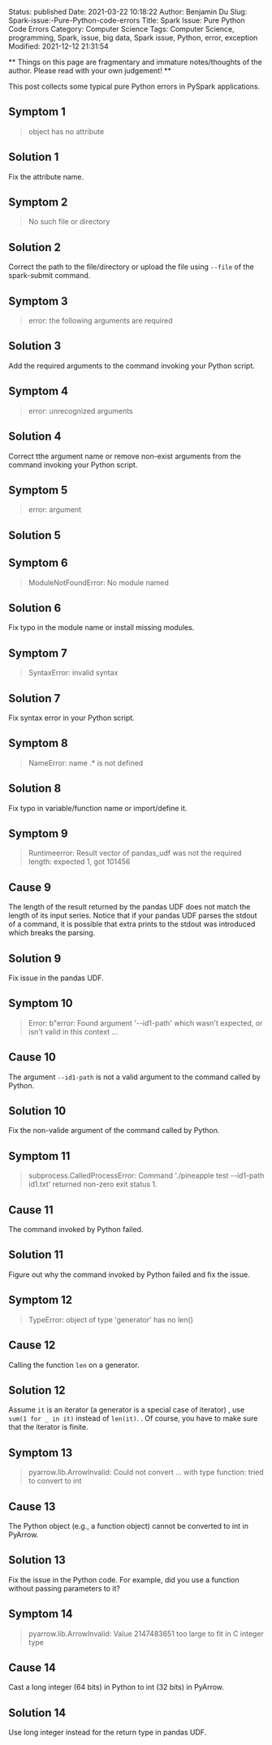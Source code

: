 Status: published
Date: 2021-03-22 10:18:22
Author: Benjamin Du
Slug: Spark-issue:-Pure-Python-code-errors
Title: Spark Issue: Pure Python Code Errors
Category: Computer Science
Tags: Computer Science, programming, Spark, issue, big data, Spark issue, Python, error, exception
Modified: 2021-12-12 21:31:54

**
Things on this page are fragmentary and immature notes/thoughts of the author.
Please read with your own judgement!
**

This post collects some typical pure Python errors in PySpark applications.

## Symptom 1
> object has no attribute

## Solution 1
Fix the attribute name.


## Symptom 2
> No such file or directory

## Solution 2
Correct the path to the file/directory or upload the file using `--file` of the spark-submit command.


## Symptom 3
> error: the following arguments are required

## Solution 3
Add the required arguments to the command invoking your Python script. 


## Symptom 4
> error: unrecognized arguments

## Solution 4
Correct tthe argument name or remove non-exist arguments from the command invoking your Python script.


## Symptom 5
> error: argument
## Solution 5


## Symptom 6
> ModuleNotFoundError: No module named

## Solution 6
Fix typo in the module name or install missing modules.

## Symptom 7
> SyntaxError: invalid syntax

## Solution 7
Fix syntax error in your Python script.

## Symptom 8
> NameError: name .* is not defined

## Solution 8
Fix typo in variable/function name or import/define it.

## Symptom 9

> Runtimeerror: Result vector of pandas_udf was not the required length: expected 1, got 101456

## Cause 9
The length of the result returned by the pandas UDF does not match the length of its input series. 
Notice that if your pandas UDF parses the stdout of a command,
it is possible that extra prints to the stdout was introduced which breaks the parsing. 

## Solution 9
Fix issue in the pandas UDF. 

## Symptom 10

> Error: b"error: Found argument '--id1-path' which wasn't expected, or isn't valid in this context ...

## Cause 10

The argument `--id1-path` is not a valid argument to the command called by Python.

## Solution 10 

Fix the non-valide argument of the command called by Python. 

## Symptom 11

> subprocess.CalledProcessError: Command './pineapple test --id1-path id1.txt' returned non-zero exit status 1. 

## Cause 11

The command invoked by Python failed. 

## Solution 11

Figure out why the command invoked by Python failed and fix the issue. 
 
## Symptom 12 

> TypeError: object of type 'generator' has no len()

## Cause 12

Calling the function `len` on a generator.

## Solution 12

Assume `it` is an iterator 
(a generator is a special case of iterator)
,
use `sum(1 for _ in it)`
instead of `len(it)`.
.
Of course,
you have to make sure that the iterator is finite.

## Symptom 13
> pyarrow.lib.ArrowInvalid: Could not convert ... with type function: tried to convert to int

## Cause 13

The Python object (e.g., a function object) cannot be converted to int in PyArrow.

## Solution 13

Fix the issue in the Python code.
For example,
did you use a function without passing parameters to it?

## Symptom 14 
> pyarrow.lib.ArrowInvalid: Value 2147483651 too large to fit in C integer type

## Cause 14
Cast a long integer (64 bits) in Python to int (32 bits) in PyArrow.

## Solution 14
Use long integer instead for the return type in pandas UDF.

